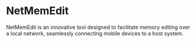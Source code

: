 # NetMemEdit
NetMemEdit is an innovative tool designed to facilitate memory editing over a local network, seamlessly connecting mobile devices to a host system.
